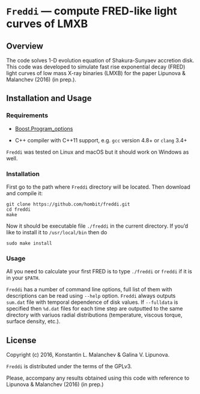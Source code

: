 `Freddi` — compute FRED-like light curves of LMXB
=================================================

Overview
--------

The code solves 1-D evolution equation of Shakura-Sunyaev accretion disk. This
code was developed to simulate fast rise exponential decay (FRED) light curves
of low mass X-ray binaries (LMXB) for the paper Lipunova & Malanchev (2016) (in
prep.).

Installation and Usage
----------------------

### Requirements

-   [Boost.Program\_options](http://www.boost.org/doc/libs/release/doc/html/program_options.html)

-   C++ compiler with C++11 support, e.g. `gcc` version 4.8+ or `clang` 3.4+

`Freddi` was tested on Linux and macOS but it should work on Windows as well.

### Installation

First go to the path where `Freddi` directory will be located. Then download and
compile it:

```
git clone https://github.com/hombit/freddi.git
cd freddi
make
```

Now it should be executable file `./freddi` in the current directory. If you’d
like to install it to `/usr/local/bin` then do

```
sudo make install
```


### Usage

All you need to calculate your first FRED is to type `./freddi` or `freddi` if
it is in your `$PATH`.

`Freddi` has a number of command line options, full list of them with
descriptions can be read using `--help` option. `Freddi` always outputs
`sum.dat` file with temporal dependence of disk values. If `--fulldata` is
specified then `%d.dat` files for each time step are outputted to the same
directory with variuos radial distributions (temperature, viscous torque,
surface density, etc.).

License
-------

Copyright (c) 2016, Konstantin L. Malanchev & Galina V. Lipunova.

`Freddi` is distributed under the terms of the GPLv3.

Please, accompany any results obtained using this code with reference to
Lipunova & Malanchev (2016) (in prep.)
